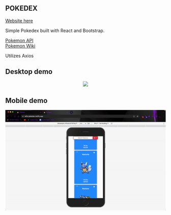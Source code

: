 ## POKEDEX
<a href="https://wills-pokedex.netlify.app/">Website here</a>

Simple Pokedex built with React and Bootstrap.

<a href = "https://pokeapi.co/">Pokemon API</a><br/>
<a href = "https://pokemon.fandom.com/">Pokemon Wiki</a>

Utilizes Axios



## Desktop demo

<p align="center"><img src = "/demo/pokemon_demo.gif"/></p>

## Mobile demo

<p align="center"><img src = "/demo/pokemon_mobile_demo.gif"/></p>
